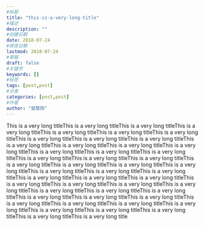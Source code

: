 ```yaml
---
#标题
title: "this-is-a-very-long-title"
#描述
description: ""
#创建日期
date: 2018-07-24
#修改日期
lastmod: 2018-07-24
#草稿
draft: false
#关键字
keywords: []
#标签
tags: [post,post]
#分类
categories: [post,post]
#作者
author: "邹慧刚"
---
```

This is a very long titleThis is a very long titleThis is a very long titleThis is a very long titleThis is a very long titleThis is a very long titleThis is a very long titleThis is a very long titleThis is a very long titleThis is a very long titleThis is a very long titleThis is a very long titleThis is a very long titleThis is a very long titleThis is a very long titleThis is a very long titleThis is a very long titleThis is a very long titleThis is a very long titleThis is a very long titleThis is a very long titleThis is a very long titleThis is a very long titleThis is a very long titleThis is a very long titleThis is a very long titleThis is a very long titleThis is a very long titleThis is a very long titleThis is a very long titleThis is a very long titleThis is a very long titleThis is a very long titleThis is a very long titleThis is a very long titleThis is a very long titleThis is a very long titleThis is a very long titleThis is a very long titleThis is a very long titleThis is a very long titleThis is a very long titleThis is a very long titleThis is a very long titleThis is a very long titleThis is a very long titleThis is a very long titleThis is a very long titleThis is a very long title